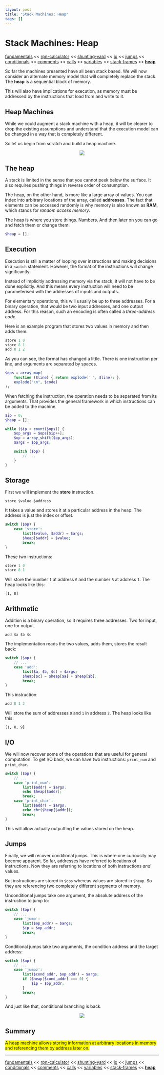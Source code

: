 ```yaml
---
layout: post
title: "Stack Machines: Heap"
tags: []
---
```


# Stack Machines: Heap

[fundamentals](/2013/08/28/stack-machines-fundamentals.html) <<
[rpn-calculator](/2013/12/02/stack-machines-rpn.html) <<
[shunting-yard](/2013/12/03/stack-machines-shunting-yard.html) <<
[io](/2014/11/29/stack-machines-io.html) <<
[jumps](/2014/11/30/stack-machines-jumps.html) <<
[conditionals](/2014/12/01/stack-machines-conditionals.html) <<
[comments](/2014/12/02/stack-machines-comments.html) <<
[calls](/2014/12/03/stack-machines-calls.html) <<
[variables](/2014/12/04/stack-machines-variables.html) <<
[stack-frames](/2014/12/05/stack-machines-stack-frames.html) <<
[**heap**](/2014/12/12/stack-machines-heap.html)

So far the machines presented have all been stack based. We will now consider an alternate memory model that will completely replace the stack. The **heap** is a sequential block of memory.

This will also have implications for execution, as memory must be addressed by the instructions that load from and write to it.

## Heap Machines

While we could augment a stack machine with a heap, it will be clearer to drop the existing assumptions and understand that the execution model can be changed in a way that is completely different.

So let us begin from scratch and build a heap machine.

<center>
    <img src="/img/stack-machine-heap/reaction-face.gif">
</center>

## The heap

A stack is limited in the sense that you cannot peek below the surface. It also requires pushing things in reverse order of consumption.

The heap, on the other hand, is more like a large array of values. You can index into arbitrary locations of the array, called **addresses**. The fact that elements can be accessed randomly is why memory is also known as **RAM**, which stands for _random access memory_.

The heap is where you store things. Numbers. And then later on you can go and fetch them or change them.

```php
$heap = [];
```

## Execution

Execution is still a matter of looping over instructions and making decisions in a `switch` statement. However, the format of the instructions will change significantly.

Instead of implicitly addressing memory via the stack, it will not have to be done explicitly. And this means every instruction will need to be parameterised with the addresses of inputs and outputs.

For elementary operations, this will usually be up to three addresses. For a binary operation, that would be two input addresses, and one output address. For this reason, such an encoding is often called a _three-address code_.

Here is an example program that stores two values in memory and then adds them.

```php
store 1 0
store 8 1
add 0 1 2
```

As you can see, the format has changed a little. There is one instruction per line, and arguments are separated by spaces.

```php
$ops = array_map(
    function ($line) { return explode(' ', $line); },
    explode("\n", $code)
);
```

When fetching the instruction, the operation needs to be separated from its arguments. That provides the general framework in which instructions can be added to the machine.

```php
$ip = 0;
$heap = [];

while ($ip < count($ops)) {
    $op_args = $ops[$ip++];
    $op = array_shift($op_args);
    $args = $op_args;

    switch ($op) {
        // ...
    }
}
```

## Storage

First we will implement the **store** instruction.

    store $value $address

It takes a value and stores it at a particular address in the heap. The address is just the index or offset.

```php
switch ($op) {
    case 'store':
        list($value, $addr) = $args;
        $heap[$addr] = $value;
        break;
}
```

These two instructions:

```php
store 1 0
store 8 1
```

Will store the number `1` at address `0` and the number `8` at address `1`. The heap looks like this:

    [1, 8]

## Arithmetic

Addition is a binary operation, so it requires three addresses. Two for input, one for output.

    add $a $b $c

The implementation reads the two values, adds them, stores the result back:

```php
switch ($op) {
    // ...
    case 'add':
        list($a, $b, $c) = $args;
        $heap[$c] = $heap[$a] + $heap[$b];
        break;
}
```

This instruction:

```php
add 0 1 2
```

Will store the sum of addresses `0` and `1` in address `2`. The heap looks like this:

    [1, 8, 9]

## I/O

We will now recover some of the operations that are useful for general computation. To get I/O back, we can have two instructions: `print_num` and `print_char`.

```php
switch ($op) {
    // ...
    case 'print_num':
        list($addr) = $args;
        echo $heap[$addr];
        break;
    case 'print_char':
        list($addr) = $args;
        echo chr($heap[$addr]);
        break;
}
```

This will allow actually outputting the values stored on the heap.

## Jumps

Finally, we will recover conditional jumps. This is where one curiousity may become apparent. So far, addresses have referred to locations of instructions. Now they are referring to locations of both instructions _and_ values.

But instructions are stored in `$ops` whereas values are stored in `$heap`. So they are referencing two completely different segments of memory.

Unconditional jumps take one argument, the absolute address of the instruction to jump to:

```php
switch ($op) {
    // ...
    case 'jump':
        list($op_addr) = $args;
        $ip = $op_addr;
        break;
}
```

Conditional jumps take two arguments, the condition address and the target address:

```php
switch ($op) {
    // ...
    case 'jumpz':
        list($cond_addr, $op_addr) = $args;
        if ($heap[$cond_addr] === 0) {
            $ip = $op_addr;
        }
        break;
}
```

And just like that, conditional branching is back.

<center>
    <img src="/img/stack-machine-heap/pinkie-pie.gif">
</center>

## Summary

<span style="background-color: yellow;">
    A heap machine allows storing information at arbitrary locations in memory and referencing them by address later on.
</span>

---

[fundamentals](/2013/08/28/stack-machines-fundamentals.html) <<
[rpn-calculator](/2013/12/02/stack-machines-rpn.html) <<
[shunting-yard](/2013/12/03/stack-machines-shunting-yard.html) <<
[io](/2014/11/29/stack-machines-io.html) <<
[jumps](/2014/11/30/stack-machines-jumps.html) <<
[conditionals](/2014/12/01/stack-machines-conditionals.html) <<
[comments](/2014/12/02/stack-machines-comments.html) <<
[calls](/2014/12/03/stack-machines-calls.html) <<
[variables](/2014/12/04/stack-machines-variables.html) <<
[stack-frames](/2014/12/05/stack-machines-stack-frames.html) <<
[**heap**](/2014/12/12/stack-machines-heap.html)
